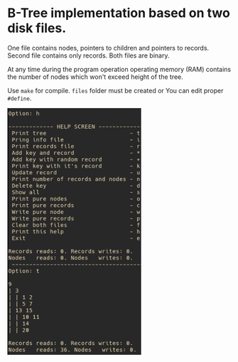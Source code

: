 # B-Tree implementation based on two disk files. 
One file contains nodes, pointers to children and pointers to records. Second file contains only records. Both files are binary.

At any time during the program operation operating memory (RAM) contains the number of nodes which won't exceed height of the tree.

Use `make` for compile. `files` folder must be created or You can edit proper `#define`.

![alt](https://github.com/Batawi/B_Tree/blob/master/btree.png)


